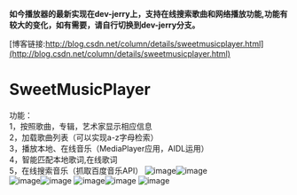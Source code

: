 
**如今播放器的最新实现在dev-jerry上，支持在线搜索歌曲和网络播放功能,功能有较大的变化，如有需要，请自行切换到dev-jerry分支。**

[博客链接:http://blog.csdn.net/column/details/sweetmusicplayer.html](http://blog.csdn.net/column/details/sweetmusicplayer.html)

# SweetMusicPlayer
功能：  
1，按照歌曲，专辑，艺术家显示相应信息  
2，加载歌曲列表（可以实现a-z字母检索）  
3，播放本地、在线音乐（MediaPlayer应用，AIDL运用）  
4，智能匹配本地歌词,在线歌词   
5，在线搜索音乐（抓取百度音乐API）
 ![image](http://on8vjlgub.bkt.clouddn.com/sweetmusic1.png)![image](http://on8vjlgub.bkt.clouddn.com/sweetmusic2.png)  
 ![image](http://on8vjlgub.bkt.clouddn.com/sweetmusic3.png)![image](http://on8vjlgub.bkt.clouddn.com/sweetmusic4.png)
![image](http://on8vjlgub.bkt.clouddn.com/sweetmusic5.png)![image](http://on8vjlgub.bkt.clouddn.com/sweetmusic6.png)
  ![image](http://on8vjlgub.bkt.clouddn.com/sweetmusic7.png)
      
      
